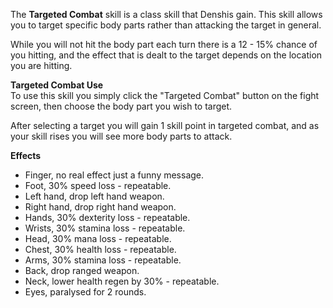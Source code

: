---
---
The **Targeted Combat** skill is a class skill that Denshis gain. This skill allows you to target specific body parts rather than attacking the target in general.

While you will not hit the body part each turn there is a 12 - 15% chance of you hitting, and the effect that is dealt to the target depends on the location you are hitting. 

**Targeted Combat Use**  
To use this skill you simply click the "Targeted Combat" button on the fight screen, then choose the body part you wish to target.

After selecting a target you will gain 1 skill point in targeted combat, and as your skill rises you will see more body parts to attack.

**Effects**

*   Finger, no real effect just a funny message.
*   Foot, 30% speed loss - repeatable.
*   Left hand, drop left hand weapon.
*   Right hand, drop right hand weapon.
*   Hands, 30% dexterity loss - repeatable.
*   Wrists, 30% stamina loss - repeatable.
*   Head, 30% mana loss - repeatable.
*   Chest, 30% health loss - repeatable.
*   Arms, 30% stamina loss - repeatable.
*   Back, drop ranged weapon.
*   Neck, lower health regen by 30% - repeatable.
*   Eyes, paralysed for 2 rounds.